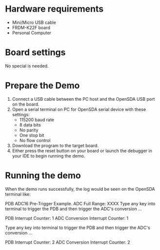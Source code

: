 Hardware requirements
===================
- Mini/Micro USB cable
- FRDM-K22F board
- Personal Computer

Board settings
============
No special is needed.

Prepare the Demo
===============
1.  Connect a USB cable between the PC host and the OpenSDA USB port on the board.
2.  Open a serial terminal on PC for OpenSDA serial device with these settings:
    - 115200 baud rate
    - 8 data bits
    - No parity
    - One stop bit
    - No flow control
3.  Download the program to the target board.
4.  Either press the reset button on your board or launch the debugger in your IDE to begin running the demo.

Running the demo
===============
When the demo runs successfully, the log would be seen on the OpenSDA terminal like:

PDB ADC16 Pre-Trigger Example.
ADC Full Range: XXXX
Type any key into terminal to trigger the PDB and then trigger the ADC's conversion ...

PDB Interrupt Counter: 1
ADC Conversion Interrupt Counter: 1

Type any key into terminal to trigger the PDB and then trigger the ADC's conversion ...

PDB Interrupt Counter: 2
ADC Conversion Interrupt Counter: 2
